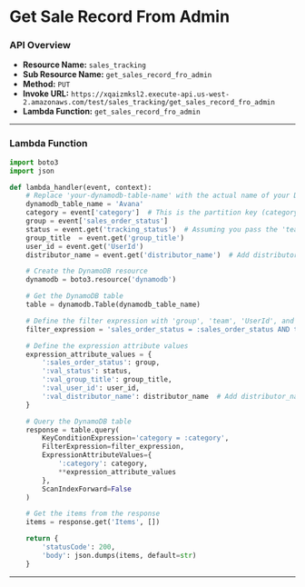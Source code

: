 # Get Sale Record From Admin

### API Overview
- **Resource Name:** `sales_tracking`
- **Sub Resource Name:** `get_sales_record_fro_admin`
- **Method:** `PUT`
- **Invoke URL:** `https://xqaizmksl2.execute-api.us-west-2.amazonaws.com/test/sales_tracking/get_sales_record_fro_admin`
- **Lambda Function:** `get_sales_record_fro_admin`

---


### Lambda Function
```python
import boto3
import json

def lambda_handler(event, context):
    # Replace 'your-dynamodb-table-name' with the actual name of your DynamoDB table
    dynamodb_table_name = 'Avana'
    category = event['category']  # This is the partition key (category) value
    group = event['sales_order_status']
    status = event.get('tracking_status')  # Assuming you pass the 'team' attribute in the event
    group_title  = event.get('group_title')
    user_id = event.get('UserId')
    distributor_name = event.get('distributor_name')  # Add distributor_name

    # Create the DynamoDB resource
    dynamodb = boto3.resource('dynamodb')

    # Get the DynamoDB table
    table = dynamodb.Table(dynamodb_table_name)

    # Define the filter expression with 'group', 'team', 'UserId', and 'distributor_name' attributes
    filter_expression = 'sales_order_status = :sales_order_status AND tracking_status = :val_status AND distributor_name = :val_distributor_name AND group_title = :val_group_title OR (sales_order_status = :sales_order_status AND tracking_status = :val_status AND distributor_name = :val_distributor_name AND UserId = :val_user_id)'

    # Define the expression attribute values
    expression_attribute_values = {
        ':sales_order_status': group,
        ':val_status': status,
        ':val_group_title': group_title,
        ':val_user_id': user_id,
        ':val_distributor_name': distributor_name  # Add distributor_name
    }

    # Query the DynamoDB table
    response = table.query(
        KeyConditionExpression='category = :category',
        FilterExpression=filter_expression,
        ExpressionAttributeValues={
            ':category': category,
            **expression_attribute_values
        },
        ScanIndexForward=False
    )

    # Get the items from the response
    items = response.get('Items', [])

    return {
        'statusCode': 200,
        'body': json.dumps(items, default=str)
    }


```

---

